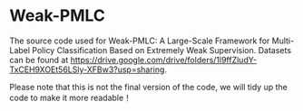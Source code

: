 # Weak-PMLC
The source code used for Weak-PMLC: A Large-Scale Framework for Multi-Label Policy Classification Based on Extremely Weak Supervision. Datasets can be found at https://drive.google.com/drive/folders/1l9ffZludY-TxCEH9XOEt56LSly-XFBw3?usp=sharing.

Please note that this is not the final version of the code, we will tidy up the code to make it more readable！
